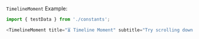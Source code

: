 `TimelineMoment` Example:

```js
import { testData } from './constants';

<TimelineMoment title="⏳ Timeline Moment" subtitle="Try scrolling down to load more cards." data={testData} color={{background:'#8c5662', text:'#f7e4e9'}} />
```
